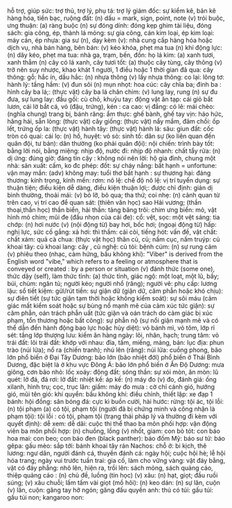 hỗ trợ, giúp sức: 
trợ thủ, trợ lý, phụ tá: 
trợ lý giám đốc: 
sự kiểm kê, bản kê hàng hóa, tiền bạc, ruộng đất: 
(n) dấu = mark, sign, point, note (v) trói buộc, ưng thuận: 
(a) ràng buộc (n) sự đóng dính: 
đóng kẹp ghim tài liệu, đóng sách: 
gia công, ép, thành lá mỏng: 
sự gia công, cán kim loại, ép kim loại: 
máy cán, ép nhựa: 
gia sư (n), dạy kèm (v): 
nhà cung cấp hàng hóa hoặc dịch vụ, nhà bán hàng, bên bán: 
(v) kéo khóa, phẹt ma tua (n) khí động lực: 
(n) dây kéo, phẹt ma tua: 
nhà ga, trạm, bến, đồn: 
họ lá kim: 
(a) xanh tươi, xanh thẳm (n) cây có lá xanh, cây tươi tốt: 
(a) thuộc cây tùng, cây thông (v) trở nên suy nhược, khao khát 1 người, 1 điều hoặc 1 thời gian đã qua: 
cây thông: 
gỗ: 
hắc ín, dầu hắc: 
(n) nhựa thông (v) lấy nhựa thông: 
co lại: 
lông tơ: 
hành lý: 
tầng hầm: 
(v) đun sôi (n) mụn nhọt: 
hoa cúc: 
cây chĩa ba; đinh ba : 
hình cây ba lá;: 
(thực vật) cây ba lá chân chim: 
(v) lung lay, rung (n) sự đu đưa, sự lung lay: 
đầu gối: 
cù chỏ, khuỷu tay: 
động vật ăn tạp: 
cái giỏ bắt lươn, cái lờ bắt cá, vỏ (đậu, trứng), kén : 
ca cao: 
vị đắng: 
có lẽ: 
mái chèo: 
(nghĩa chung) trang bị, bánh răng: 
ẩm thực: 
ghế bành, ghế tay vịn: 
háo hức, hăng hái, sẵn lòng: 
(thực vật) cây giống: 
(thực vật) nẩy mầm, đâm chồi: 
ốp lết, trứng ốp la: 
(thực vật) hành tây: 
(thực vật) hành lá: 
sâu: 
giun đất: 
cốc tròn có quai: 
cái lọ: 
(n) hố, huyệt: 
vỏ sò: 
sinh tố: 
dân sự (ko liên quan đến quân đội, tư bản): 
dân thường (ko phải quân đội): 
nội chiến: 
trình bày tốt: 
bằng lời nói, bằng miệng: 
nhịp độ, nước đi: 
nhịp độ nhanh: 
chất tẩy rửa: 
(n) dị ứng: 
đúng giờ: 
đáng tin cậy : 
không nói nên lời: 
hộ gia đình, chung một nhà: 
sản xuất: 
cấm, ko đc phép: 
đốt: 
sự cháy nắng: 
bất hạnh = unfortune: 
vận may mắn: 
(adv) không may: 
tuổi thơ bất hạnh : 
sự thương hại: 
đáng thương: 
kính trọng, kính mến: 
rơm: 
nô lệ: 
chế độ nô lệ: 
vị trí tuyển dụng: 
sự thuận tiện; điều kiện dễ dàng, điều kiện thuận lợi;: 
được chỉ định: 
giản dị bình thường, thoải mái: 
(v) bỏ lỡ, bỏ qua; tha thứ; coi nhẹ: 
         (n) cảnh quan từ trên cao, vị trí cao để quan sát: 
(thiên văn học) sao Hải vương; (thần thoại,thần học) thần biển, hải thần: 
tảng băng trôi: 
chim ưng biển: 
mỏ, vật hình mỏ chim; mũi đe (đầu nhọn của cái đe): 
cổ: 
vệt, sọc: 
một vệt sáng: 
tia chớp: 
(n) hơi nước (v) (nội động từ) bay hơi, bốc hơi; (ngoại động từ) hấp: 
nghị lực, sức cố gắng: 
xả hơi: 
thì thầm: 
cái còi, tiếng hót: 
vấn đề, vật chất: 
chất xám: 
quả cà chua: 
(thực vật học) thân củ, củ; nấm cục, nấm truýp: 
củ khoai tây: 
củ khoai lang: 
cây , củ nghệ: 
củ tỏi: 
bệnh cúm: 
(n) sự rung cảm (v) phiêu theo (nhạc, cảm hứng, bầu không khí): 
"Viber" is derived from the English word "vibe," which refers to a feeling or atmosphere that is conveyed or created : by a person or situation
(v) đánh thức (some one), thức dậy (self), làm thức tỉnh: 
(a) thức tỉnh, giác ngộ: 
một loạt, một lũ, bầy; búi, chùm: 
ngăn tủ; người kéo; người nhổ (răng); người vẽ: 
phụ cấp: 
lương lậu: 
sổ tiết kiệm: 
gửi/rút tiền: 
sự giận dữ (giận dữ, căm phẫn hoặc khó chịu): 
sự điên tiết (sự tức giận tạm thời hoặc không kiểm soát): 
sự sôi máu (cảm giác mất kiểm soát hoặc sự bùng nổ mạnh mẽ của cảm xúc tức giận): 
sự căm phẫn, oán trách phẫn uất (tức giận và oán trách do cảm giác bị xúc phạm, tổn thương hoặc bất công): 
sự phẫn nộ (sự nổi giận mạnh mẽ và có thể dẫn đến hành động bạo lực hoặc hủy diệt): 
vỏ bánh mì, vỏ tôm, lớp rỉ sét: 
tầng lớp thượng lưu: 
kiếm ăn hàng ngày: 
lõi, nhân, hạch; trung tâm: 
vỏ trái đất: 
lõi trái đất: 
khớp với nhau: 
đỉa, tấm, miếng, mảng, bản: 
lục địa: 
phun trào (núi lửa); nổ ra (chiến tranh); nhú lên (răng): 
núi lửa: 
cuồng phong, bão lớn phổ biến ở Đại Tây Dương: 
bão lớn (bão nhiệt đới) phổ biến ở Thái Bình Dương, đặc biệt là ở khu vực Đông Á: 
bão lớn phổ biến ở Ấn Độ Dương: 
mưa giông, cơn bão nhỏ: 
lốc xoáy: 
động đất: 
sóng thần: 
sự xói mòn, ăn mòn: 
lũ quét: 
lở đá, đá rơi: 
lở đất: 
nhiệt kế: 
áp kế: 
(n) máy đo (v) đo, đánh giá: 
ống xilanh, hình trụ; cọc, trục lăn: 
giấm: 
máy đo mưa : 
cờ chỉ cánh gió, hướng gió, mũi tên gió: 
khí quyển: 
bầu không khí: 
điều chỉnh, thiết lập: 
xe đạp 1 bánh: 
hội đồng: 
sân bóng đá: 
cực kì buồn cười, hài hước: 
rừng: 
tội ác, tội lỗi: 
(n) tội phạm (a) có tội, phạm tội (người đã bị chứng minh và công nhận là phạm tội): 
tội lỗi : 
có tội, phạm tội (trạng thái pháp lý và thường đi kèm với quyết định): 
dễ xem: 
dễ dãi: 
cuộc thi thể thao ba môn phối hợp: 
vận động viên ba môn phối hợp: 
(n) chuồng, lồng (v) nhốt, giam: 
con bò tót: 
con báo hoa mai: 
con beo; con báo đen (black panther): 
báo đốm Mỹ: 
báo sư tử: 
báo gêpa: 
gấu mèo: 
sắp tới: 
bánh khoai tây rán Nachos: 
chỗ ở: 
bi kịch, thê lương: 
ngư dân, người đánh cá, thuyền đánh cá: 
ngày hội; cuộc hội hè; lễ hội hóa trang; ngày vui trước tuần trai: 
gia cố, làm cho vững vàng: 
vật đáy bằng, vật có đáy phẳng: 
nhô lên, hiện ra, trồi lên: 
sách mỏng, sách quảng cáo, thiệp quảng cáo : 
(n) chủ đề, luồng (tin học) (v) xâu: 
(n) hạt, giọt; đầu ruồi súng; (v) xâu chuỗi; lấm tấm vài giọt (mồ hôi): 
(n) keo dán: 
(n) sự lăn, cuộn (v) lăn, cuộn: 
găng tay hở ngón; găng đấu quyền anh: 
thú có túi: 
gấu túi: 
gấu túi non; kangaroo non: 



